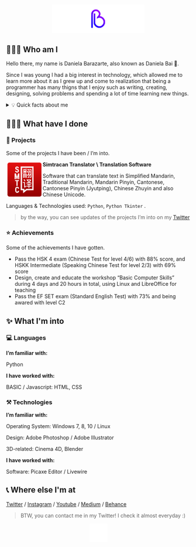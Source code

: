 <p align="center">
<img height="auto" width="50%" src="https://github.com/danielabai/danielabai/blob/main/DanielaBaiBLUEPGIF.gif.gif?raw=true"/>
<p>
  
## 👩🏼‍💻 Who am I

Hello there, my name is Daniela Barazarte, also known as Daniela Bai 🤍.

Since I was young I had a big interest in technology, which allowed me to learn more about it as I grew up and come to realization that being a programmer has many thigns that I enjoy such as writing, creating, designing, solving problems and spending a lot of time learning new things.

<p>
<div>
<details>
  <summary> 💡 Quick facts about me</summary>

- 🇻🇪 Right now I live in my home country Venezuela

- 🐍 I can speak multiple languages as English (C1-C2), Mandarin Chinese (B2) and Portuguese (B1)… and if you want to count it, Python too!

- ✍🏻 I post some of my experiences and research results on my [Personal Blog](https://danielabai.medium.com/) and sometimes on my [Youtube Account](https://www.youtube.com/channel/UCR27ZeJPvnTQpPIdU9JKpnw)

- 👩🏼‍🎨 I’m also into Graphic Design and my personal Portafolio is available on [Behance](https://www.behance.net/danielabai)

- 👩🏼‍💻 But right now I’m mainly working on my ability as a programmer posting new projects here on GitHub
</details>
<p>
 
## 👷🏼‍♀️ What have I done

### 🚀 Projects

Some of the projects I have been / I’m into.

<img align="left" height="100px" width="100px" alt="Simtracan Translator Logo" src="https://github.com/danielabai/danielabai/blob/main/projects/Simtracan%20Translator.png?raw=true"/>

**Simtracan Translator \ Translation Software** 

Software that can translate text in Simplified Mandarin, Traditional Mandarin, Mandarin Pinyin, Cantonese, Cantonese Pinyin (Jyutping), Chinese Zhuyin and also Chinese Unicode.

Languages & Technologies used: `Python`, `Python Tkinter`
.
  
> by the way, you can see updates of the projects I’m into on my [Twitter](https://twitter.com/danielabai8?source=about_page-------------------------------------)
> 

### ⭐ Achievements

Some of the achievements I have gotten.

- Pass the HSK 4 exam (Chinese Test for level 4/6) with 88% score, and HSKK Intermediate (Speaking Chinese Test for level 2/3) with 69% score
- Design, create and educate the workshop “Basic Computer Skills” during 4 days and 20 hours in total, using Linux and LibreOffice for teaching
- Pass the EF SET exam (Standard English Test) with 73% and being awared with level C2

## ✨ What I'm into

### 💻 Languages

**I’m familiar with:**

Python

**I have worked with:**

BASIC / Javascript: HTML, CSS

### ⚒️ Technologies

**I’m familiar with:**

Operating System: Windows 7, 8, 10 / Linux

Design: Adobe Photoshop / Adobe Illustrator 

3D-related: Cinema 4D, Blender

**I have worked with:**

Software: Picaxe Editor / Livewire

## 📞 Where else I'm at

[Twitter](https://twitter.com/danielabai8?source=about_page-------------------------------------) / [Instagram](https://instagram.com/danielabai8?source=about_page-------------------------------------)  / [Youtube](https://www.youtube.com/channel/UCR27ZeJPvnTQpPIdU9JKpnw?source=about_page-------------------------------------)  / [Medium](https://danielabai.medium.com/)  / [Behance](https://www.behance.net/danielabai?source=about_page-------------------------------------)
<p>

> BTW, you can contact me in my Twitter! I check it almost everyday :)
>
  
<p align="center">
<img height="auto" width="10%" src="https://github.com/danielabai/danielabai/blob/main/logo/gif/Black2White.gif?raw=true"/>
</p>
